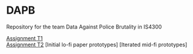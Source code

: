 # DAPB
Repository for the team Data Against Police Brutality in IS4300

[Assignment T1](https://github.com/elenarose/DAPB/blob/main/T1-%5BDAPB%5D-%5BKandasamy%5D-%5BSilva%5D-%5BBade%5D.pdf%5B81%5D.pdf)  
[Assignment T2](https://github.com/elenarose/DAPB/blob/main/T2-DAPB-Kandasamy-Silva-Bade.pdf)
[Initial lo-fi paper prototypes]
[Iterated mid-fi prototypes]
